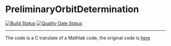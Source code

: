 # PreliminaryOrbitDetermination
[![Build Status](https://travis-ci.com/RodrigoTomeES/PreliminaryOrbitDetermination.svg?token=MuFdJoH5NP2LTDiM49SX&branch=master)](https://travis-ci.com/RodrigoTomeES/PreliminaryOrbitDetermination)
[![Quality Gate Status](https://sonarcloud.io/api/project_badges/measure?project=preliminaryorbitdetermination&metric=alert_status)](https://sonarcloud.io/dashboard?id=preliminaryorbitdetermination)
***

The code is a C translate of a Mathlab code, the original code is [here](https://es.mathworks.com/matlabcentral/fileexchange/61324-preliminary-orbit-determination)
